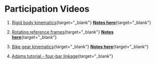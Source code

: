 # Participation Videos

1. [Rigid body kinematics](https://forms.gle/hWCf92DG5iHpnAPh8){target="_blank"}
[__Notes here__](https://drive.google.com/file/d/1FmJuH_eCVTddrL-rmIThEssO3epMKdoA/view?usp=sharing){target="_blank"}

2. [Rotating reference frames](https://forms.gle/NgjY24LLnrMweur6A){target="_blank"} 
[__Notes here__](https://drive.google.com/file/d/13waVmu8Le_1-qN3hWz2IADqKwbdONQYj/view?usp=sharing){target="_blank"}

3. [Bike gear kinematics](https://forms.gle/HnWej4L45yHVf6jMA){target="_blank"}
[__Notes here__](https://drive.google.com/file/d/1KfNgCpHweSyqAlhpPkq86cxI69QdYqb0/view?usp=sharing){target="_blank"}

4. [Adams tutorial - four-bar linkage](https://forms.gle/bzSpAiLs737T5UD7A){target="_blank"}
